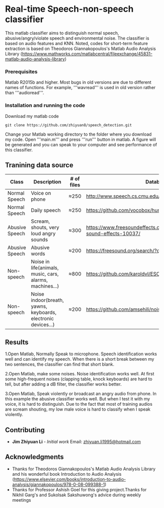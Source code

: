 # Real-time Speech-non-speech classifier

This matlab classifier aims to distinguish normal speech, abusive/angry/violate speech and environmental noise. The classifier is based on audio features and KNN. Noted, codes for short-term feature extraction is based on Theodoros Giannakopoulos's Matlab Audio Analysis Library (https://www.mathworks.com/matlabcentral/fileexchange/45831-matlab-audio-analysis-library)

### Prerequisites

Matlab R2015b and higher.
Most bugs in old versions are due to different names of functions. For example, '''wavread''' is used in old version rather than '''audioread'''.

### Installation and running the code

Download my matlab code
```
git clone https://github.com/zhiyuan8/speech_detection.git
```
Change your Matlab working directory to the folder where you download my code. Open '''main.m''' and press '''run''' button in matlab. A figure will be generated and you can speak to your computer and see performance of this classifier.

## Tranining data source

| Class | Description |# of files | Database|
| --- | --- | --- | --- |
| Normal Speech | Voice on phone | ≈250 | http://www.speech.cs.cmu.edu/databases/pda/README.html|
|Normal Speech | Daily speech | ≈250 | https://github.com/vocobox/human-voice-dataset|
|Abusive Speech |Scream, shouts, very loud angry sounds |≈300|https://www.freesoundeffects.com/free-sounds/human-sound-effects-10037/|
|Abusive Speech |Abusive words |≈200 |https://freesound.org/search/?q=shit|
|Non-speech | Noise in life(animals, music, cars, alarms, machines...)| ≈800 | https://github.com/karoldvl/ESC-50|
|Non-speech | Noise indoor(breath, yawns, keyboards, electronic devices...)| ≈200 | https://github.com/amsehili/noise-of-life |

## Results
1.Open Matlab, Normally Speak to microphone. Speech identification works well and can identify my speech. When there is a short break between my two sentences, the classifier can find that short blank.

2.Open Matlab, make some noises. Noise identification works well.  At first some high-frequent noises (clapping table, knock keyboards) are hard to tell, but after adding a dB filter, the classifier works better. 

3.Open Matlab, Speak violently or broadcast an angry audio from phone. In this example the abusive classifier works well. But when I test it with my voice, it is hard to distinguish. Due to the fact that most of training audios are scream shouting, my low male voice is hard to classify when I speak violently.


## Contributing

* **Jim Zhiyuan Li** - *Initial work* 
Email: zhiyuan.li1995@hotmail.com

## Acknowledgments

* Thanks for Theodoros Giannakopoulos's Matlab Audio Analysis Library and his wonderful book Introduction to Audio Analysis (https://www.elsevier.com/books/introduction-to-audio-analysis/giannakopoulos/978-0-08-099388-1)
* Thanks for Professor Ashish Goel for this giving project.Thanks for Nikhil Garg's and Sukolsak Sakshuwong's advice during weekly meetings
